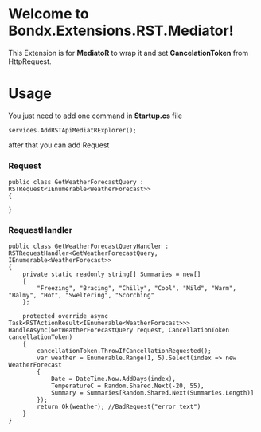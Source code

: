 ﻿# Welcome to Bondx.Extensions.RST.Mediator!

This Extension is for **MediatoR** to wrap it and set **CancelationToken** from HttpRequest.


# Usage

You just need to add one command in **Startup.cs** file

    services.AddRSTApiMediatRExplorer();

after that you can add Request
### Request
    public class GetWeatherForecastQuery : RSTRequest<IEnumerable<WeatherForecast>>
    {

    }
    
### RequestHandler
    public class GetWeatherForecastQueryHandler : RSTRequestHandler<GetWeatherForecastQuery, IEnumerable<WeatherForecast>>
    {
        private static readonly string[] Summaries = new[]
        {
            "Freezing", "Bracing", "Chilly", "Cool", "Mild", "Warm", "Balmy", "Hot", "Sweltering", "Scorching"
        };

        protected override async Task<RSTActionResult<IEnumerable<WeatherForecast>>> HandleAsync(GetWeatherForecastQuery request, CancellationToken cancellationToken)
        {
            cancellationToken.ThrowIfCancellationRequested();
            var weather = Enumerable.Range(1, 5).Select(index => new WeatherForecast
            {
                Date = DateTime.Now.AddDays(index),
                TemperatureC = Random.Shared.Next(-20, 55),
                Summary = Summaries[Random.Shared.Next(Summaries.Length)]
            });
            return Ok(weather); //BadRequest("error_text")
        }
    }